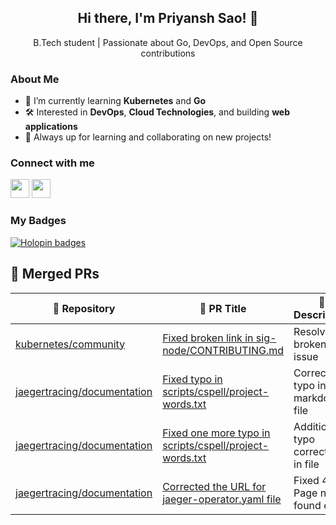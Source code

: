 
<!-- Welcome Message -->
<h2 align="center">Hi there, I'm Priyansh Sao! 👋</h2>

<p align="center">
  B.Tech student | Passionate about Go, DevOps, and Open Source contributions
</p>

<!-- About Me Section -->
### About Me

- 🌱 I’m currently learning **Kubernetes** and **Go**
- 🛠 Interested in **DevOps**, **Cloud Technologies**, and building **web applications**
- 🚀 Always up for learning and collaborating on new projects!

<!-- Social Links -->
### Connect with me

[<img src="https://img.icons8.com/color/48/000000/linkedin.png" width="30px"/>](https://www.linkedin.com/in/priyansh-sao-894737301/)
[<img src="https://img.icons8.com/color/48/000000/twitter.png" width="30px"/>](https://x.com/priyanshsao06)


<h3>My Badges</h3>
<p>
  <a href="https://holopin.io/@priyanshsao">
    <img src="https://holopin.me/priyanshsao" alt="Holopin badges" />
  </a>
</p>

## 🌟 Merged PRs

| 📁 **Repository**                                     | 🔗 **PR Title**                                                                     | 📝 **Description**                    | 📅 **Date Merged** |
|-------------------------------------------------------|--------------------------------------------------------------------------------------|----------------------------------------|---------------------|
| [kubernetes/community](https://github.com/kubernetes/community) | [Fixed broken link in sig-node/CONTRIBUTING.md](https://github.com/kubernetes/community/pull/7940) | Resolved broken link issue             | 2024-06-17         |
| [jaegertracing/documentation](https://github.com/jaegertracing/documentation) | [Fixed typo in scripts/cspell/project-words.txt](https://github.com/jaegertracing/documentation/pull/753) | Corrected typo in markdown file        | 2024-10-11         |
| [jaegertracing/documentation](https://github.com/jaegertracing/documentation) | [Fixed one more typo in scripts/cspell/project-words.txt](https://github.com/jaegertracing/documentation/pull/755) | Additional typo correction in file     | 2024-10-12         |
| [jaegertracing/documentation](https://github.com/jaegertracing/documentation) | [Corrected the URL for jaeger-operator.yaml file](https://github.com/jaegertracing/documentation/pull/770) | Fixed 404 Page not found error         | 2024-11-11         |


